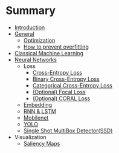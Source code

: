 # Summary

- [Introduction](README.md)
- [General](docs/General.md)
  - [Optimization](docs/General/Optimization.md)
  - [How to prevent overfitting](docs/General/How_to_prevent_overfitting.md)
- [Classical Machine Learning](docs/Classical_Machine_learning.md)
- [Neural Networks](docs/Neural_Networks.md)
  - Loss
    - [Cross-Entropy Loss](docs/Neural_Networks/Loss/Cross_Entropy_Loss.md)
    - [Binary Cross-Entropy Loss](docs/Neural_Networks/Loss/Binary_Cross_Entropy_Loss.md)
    - [Categorical Cross-Entropy Loss](docs/Neural_Networks/Loss/Categorical_Cross_Entropy_loss.md)
    - [(Optional) Focal Loss](docs/Neural_Networks/Loss/Focal_Loss.md)
    - [(Optional) CORAL Loss](docs/Neural_Networks/Loss/CORAL_Loss.md)
  - [Embedding](docs/Neural_Networks/Embedding.md)
  - [RNN & LSTM](docs/Neural_Networks/RNN_LSTM.md)
  - [Mobilenet](docs/Neural_Networks/Mobilenet.md)
  - [YOLO](docs/Neural_Networks/YOLO.md)
  - [Single Shot MultiBox Detector(SSD)](docs/Neural_Networks/SSD.md)
- Visualization
  - [Saliency Maps](docs/Visualization/Saliency_Maps.md)
